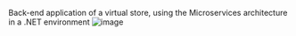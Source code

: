 Back-end application of a virtual store, using the Microservices architecture in a .NET environment
![image](https://github.com/antonioscript/VShop.Microservices/assets/10932478/9bb9a195-12e3-4b46-8c25-dca825e0f470)
